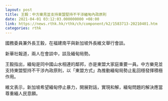 ```yaml
---
layout: post
title: 王毅：中方樂見並支持東盟堅持不干涉緬甸內政原則
date: 2021-04-01 03:12:03.000000000 +08:00
link: https://news.rthk.hk/rthk/ch/component/k2/1583713-20210401.htm
categories: rthk
---
```


國務委員兼外長王毅，在福建南平與新加坡外長維文舉行會談。

新華社報道，兩人在會談中，談及緬甸局勢。

王毅指出，緬甸是同中國山水相連的鄰邦，亦是東盟大家庭重要一員。中方樂見並支持東盟堅持不干涉內政原則，以「東盟方式」為推動緬甸局勢止亂回穩發揮積極作用。

維文表示，新加坡希望緬甸停止暴力，開展對話，實現和解，緬甸問題的解決應當尊重緬人民意願。
